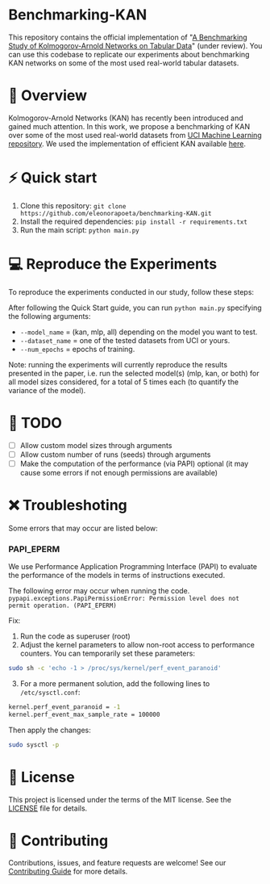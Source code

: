 # Benchmarking-KAN
 This repository contains the official implementation of "[A Benchmarking Study of Kolmogorov-Arnold Networks on Tabular Data](https://arxiv.org/pdf/2406.14529)" (under review). You can use this codebase to replicate our experiments about benchmarking KAN networks on some of the most used real-world tabular datasets.

# 👀 Overview
Kolmogorov-Arnold Networks (KAN) has recently been introduced and gained much attention. In this work, we propose a benchmarking of KAN over some of the most used real-world datasets from [UCI Machine Learning repository](https://archive.ics.uci.edu). We used the implementation of efficient KAN available [here](https://github.com/Blealtan/efficient-kan).


# ⚡️ Quick start
1. Clone this repository: `git clone https://github.com/eleonorapoeta/benchmarking-KAN.git`
2. Install the required dependencies: `pip install -r requirements.txt`
3. Run the main script: `python main.py`

# 💻 Reproduce the Experiments
To reproduce the experiments conducted in our study, follow these steps:

After following the Quick Start guide, you can run `python main.py` specifying the following arguments:

- `--model_name` = (kan, mlp, all) depending on the model you want to test.
- `--dataset_name` = one of the tested datasets from UCI or yours.
- `--num_epochs` = epochs of training.

Note: running the experiments will currently reproduce the results presented in the paper, i.e. run the selected model(s) (mlp, kan, or both) for all model sizes considered, for a total of 5 times each (to quantify the variance of the model).

# 📝 TODO
- [ ] Allow custom model sizes through arguments
- [ ] Allow custom number of runs (seeds) through arguments
- [ ] Make the computation of the performance (via PAPI) optional (it may cause some errors if not enough permissions are available)

# ❌ Troubleshoting
Some errors that may occur are listed below:

### PAPI\_EPERM
We use Performance Application Programming Interface (PAPI) to evaluate the performance of the models in terms of instructions executed.

The following error may occur when running the code. 
```pypapi.exceptions.PapiPermissionError: Permission level does not permit operation. (PAPI_EPERM)```

Fix: 
1. Run the code as superuser (root)
2. Adjust the kernel parameters to allow non-root access to performance counters. You can temporarily set these parameters:
```bash
sudo sh -c 'echo -1 > /proc/sys/kernel/perf_event_paranoid'
```
3. For a more permanent solution, add the following lines to `/etc/sysctl.conf`:
```bash
kernel.perf_event_paranoid = -1
kernel.perf_event_max_sample_rate = 100000
```
Then apply the changes:
```bash
sudo sysctl -p
```

# 📜  License
This project is licensed under the terms of the MIT license. See the [LICENSE](LICENSE) file for details.

# 🤝 Contributing
Contributions, issues, and feature requests are welcome! See our [Contributing Guide](./CONTRIBUTING.md) for more details.
